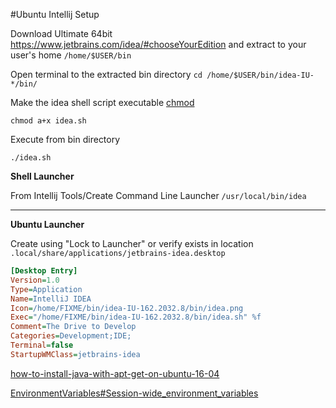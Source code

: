 #Ubuntu Intellij Setup

Download Ultimate 64bit https://www.jetbrains.com/idea/#chooseYourEdition and extract to your user's home ```/home/$USER/bin```

Open terminal to the extracted bin directory ```cd /home/$USER/bin/idea-IU-*/bin/```

Make the idea shell script executable [chmod](http://explainshell.com/explain?cmd=chmod+a%2Bx+idea.sh)

```
chmod a+x idea.sh
```
Execute from bin directory

```
./idea.sh
```

**Shell Launcher**

From Intellij Tools/Create Command Line Launcher ```/usr/local/bin/idea```

---

**Ubuntu Launcher**

Create using "Lock to Launcher" or verify exists in location ```.local/share/applications/jetbrains-idea.desktop```

``` ini
[Desktop Entry]
Version=1.0
Type=Application
Name=IntelliJ IDEA
Icon=/home/FIXME/bin/idea-IU-162.2032.8/bin/idea.png
Exec="/home/FIXME/bin/idea-IU-162.2032.8/bin/idea.sh" %f
Comment=The Drive to Develop
Categories=Development;IDE;
Terminal=false
StartupWMClass=jetbrains-idea
```

[how-to-install-java-with-apt-get-on-ubuntu-16-04](https://www.digitalocean.com/community/tutorials/how-to-install-java-with-apt-get-on-ubuntu-16-04)

[EnvironmentVariables#Session-wide_environment_variables](https://help.ubuntu.com/community/EnvironmentVariables#Session-wide_environment_variables)


